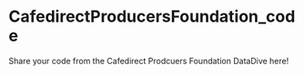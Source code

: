 # CafedirectProducersFoundation_code
Share your code from the Cafedirect Prodcuers Foundation DataDive here!
